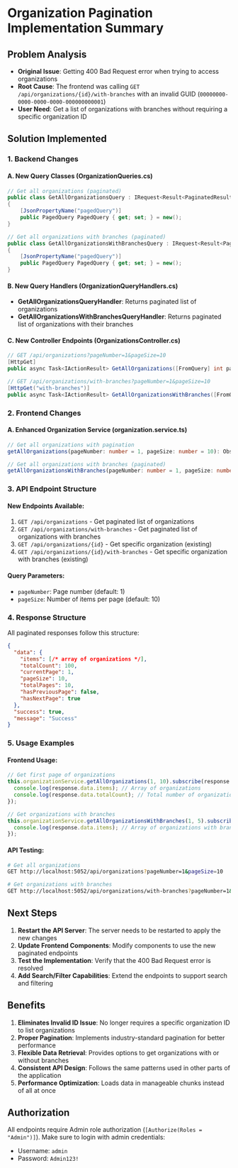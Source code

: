 # Organization Pagination Implementation Summary

## Problem Analysis
- **Original Issue**: Getting 400 Bad Request error when trying to access organizations
- **Root Cause**: The frontend was calling `GET /api/organizations/{id}/with-branches` with an invalid GUID (`00000000-0000-0000-0000-000000000001`)
- **User Need**: Get a list of organizations with branches without requiring a specific organization ID

## Solution Implemented

### 1. Backend Changes

#### A. New Query Classes (OrganizationQueries.cs)
```csharp
// Get all organizations (paginated)
public class GetAllOrganizationsQuery : IRequest<Result<PaginatedResult<OrganizationDto>>>
{
    [JsonPropertyName("pagedQuery")]
    public PagedQuery PagedQuery { get; set; } = new();
}

// Get all organizations with branches (paginated)
public class GetAllOrganizationsWithBranchesQuery : IRequest<Result<PaginatedResult<OrganizationWithBranchesDto>>>
{
    [JsonPropertyName("pagedQuery")]
    public PagedQuery PagedQuery { get; set; } = new();
}
```

#### B. New Query Handlers (OrganizationQueryHandlers.cs)
- **GetAllOrganizationsQueryHandler**: Returns paginated list of organizations
- **GetAllOrganizationsWithBranchesQueryHandler**: Returns paginated list of organizations with their branches

#### C. New Controller Endpoints (OrganizationsController.cs)
```csharp
// GET /api/organizations?pageNumber=1&pageSize=10
[HttpGet]
public async Task<IActionResult> GetAllOrganizations([FromQuery] int pageNumber = 1, [FromQuery] int pageSize = 10)

// GET /api/organizations/with-branches?pageNumber=1&pageSize=10
[HttpGet("with-branches")]
public async Task<IActionResult> GetAllOrganizationsWithBranches([FromQuery] int pageNumber = 1, [FromQuery] int pageSize = 10)
```

### 2. Frontend Changes

#### A. Enhanced Organization Service (organization.service.ts)
```typescript
// Get all organizations with pagination
getAllOrganizations(pageNumber: number = 1, pageSize: number = 10): Observable<ApiResponse<PaginatedResponse<Organization>>>

// Get all organizations with branches (paginated)
getAllOrganizationsWithBranches(pageNumber: number = 1, pageSize: number = 10): Observable<ApiResponse<PaginatedResponse<OrganizationWithBranches>>>
```

### 3. API Endpoint Structure

#### New Endpoints Available:
1. `GET /api/organizations` - Get paginated list of organizations
2. `GET /api/organizations/with-branches` - Get paginated list of organizations with branches
3. `GET /api/organizations/{id}` - Get specific organization (existing)
4. `GET /api/organizations/{id}/with-branches` - Get specific organization with branches (existing)

#### Query Parameters:
- `pageNumber`: Page number (default: 1)
- `pageSize`: Number of items per page (default: 10)

### 4. Response Structure

All paginated responses follow this structure:
```json
{
  "data": {
    "items": [/* array of organizations */],
    "totalCount": 100,
    "currentPage": 1,
    "pageSize": 10,
    "totalPages": 10,
    "hasPreviousPage": false,
    "hasNextPage": true
  },
  "success": true,
  "message": "Success"
}
```

### 5. Usage Examples

#### Frontend Usage:
```typescript
// Get first page of organizations
this.organizationService.getAllOrganizations(1, 10).subscribe(response => {
  console.log(response.data.items); // Array of organizations
  console.log(response.data.totalCount); // Total number of organizations
});

// Get organizations with branches
this.organizationService.getAllOrganizationsWithBranches(1, 5).subscribe(response => {
  console.log(response.data.items); // Array of organizations with branches
});
```

#### API Testing:
```bash
# Get all organizations
GET http://localhost:5052/api/organizations?pageNumber=1&pageSize=10

# Get organizations with branches
GET http://localhost:5052/api/organizations/with-branches?pageNumber=1&pageSize=5
```

## Next Steps

1. **Restart the API Server**: The server needs to be restarted to apply the new changes
2. **Update Frontend Components**: Modify components to use the new paginated endpoints
3. **Test the Implementation**: Verify that the 400 Bad Request error is resolved
4. **Add Search/Filter Capabilities**: Extend the endpoints to support search and filtering

## Benefits

1. **Eliminates Invalid ID Issue**: No longer requires a specific organization ID to list organizations
2. **Proper Pagination**: Implements industry-standard pagination for better performance
3. **Flexible Data Retrieval**: Provides options to get organizations with or without branches
4. **Consistent API Design**: Follows the same patterns used in other parts of the application
5. **Performance Optimization**: Loads data in manageable chunks instead of all at once

## Authorization

All endpoints require Admin role authorization (`[Authorize(Roles = "Admin")]`). Make sure to login with admin credentials:
- Username: `admin`
- Password: `Admin123!`
